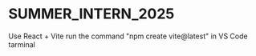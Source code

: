 # SUMMER_INTERN_2025
Use React + Vite 
run the command "npm create vite@latest" in VS Code tarminal 


